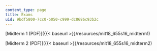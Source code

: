 ```yaml
---
content_type: page
title: Exams
uid: 9bdf5800-7cc0-b050-c999-dc8686c93b2c
---
```


[Midterm 1 (PDF)]({{< baseurl >}}/resources/mit18_655s16_midterm1)

[Midterm 2 (PDF)]({{< baseurl >}}/resources/mit18_655s16_midterm2)